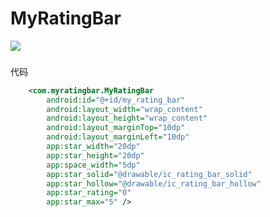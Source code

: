 # MyRatingBar
![](https://github.com/fulianchen/MyRatingBar/raw/master/Screenshot_1.png "")

###
代码<br />
```xml
    <com.myratingbar.MyRatingBar
        android:id="@+id/my_rating_bar"
        android:layout_width="wrap_content"
        android:layout_height="wrap_content"
        android:layout_marginTop="10dp"
        android:layout_marginLeft="10dp"
        app:star_width="20dp"
        app:star_height="20dp"
        app:space_width="5dp"
        app:star_solid="@drawable/ic_rating_bar_solid"
        app:star_hollow="@drawable/ic_rating_bar_hollow"
        app:star_rating="0"
        app:star_max="5" />

```





